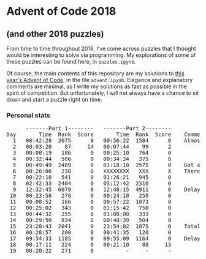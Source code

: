 # Advent of Code 2018
## (and other 2018 puzzles)

From time to time throughout 2018, I've come across puzzles that I thought would be interesting to solve via programming. My explorations of some of these puzzles can be found here, in `puzzles.ipynb`.

Of course, the main contents of this repository are my solutions to [this year's Advent of Code](http://adventofcode.com/2018), in the file `advent.ipynb`. Elegance and explanatory comments are minimal, as I write my solutions as fast as possible in the spirit of competition. But unfortunately, I will not always have a chance to sit down and start a puzzle right on time.


### Personal stats

<pre>      <span>-------Part 1--------</span>   <span>-------Part 2--------</span>
Day   <span>    Time  Rank  Score</span>   <span>    Time  Rank  Score</span> <span>   Comments </span>
  1   00:42:28  2075      0   00:56:22  1584      0    Almost forgot!
  2   00:03:20    87     14   00:07:44    99      2  
  3   00:08:19   186      0   00:25:10   764      0  
  4   00:32:44   506      0   00:34:24   375      0  
  5   00:49:49  2489      0   01:18:10  2575      0    Got a late start.
  6   00:26:06   238      0   XXXXXXXX   XXX      X    There was a <a href = "https://twitter.com/ericwastl/status/1070563771339411457">bug in Part 2</a>.
  7   00:22:10   541      0   01:26:21   945      0  
  8   02:42:33  2404      0   03:12:42  2310      0    
  9   12:32:45  6079      0   12:48:15  4911      0    Delayed until next day by a stomach bug. 🤢
 10   00:23:58   278      0   00:24:18   250      0
 11   00:08:52   166      0   00:57:22  1073      0
 12   00:25:02   343      0   01:15:42   750      0
 13   00:44:32   255      0   01:08:00   333      0
 14   00:29:50   834      0   00:40:39   504      0
 15   23:28:43  2041      0   23:54:02  1875      0    Total re-write was needed (see comment in notebook).
 16   00:28:57   200      0   00:41:35   120      0
 17   09:54:33  1185      0   09:55:09  1164      0    Delayed until morning.
 18   00:17:11   224      0   00:21:10    88     13 
 19   00:20:22   271      0          -     -      -     
</pre>

